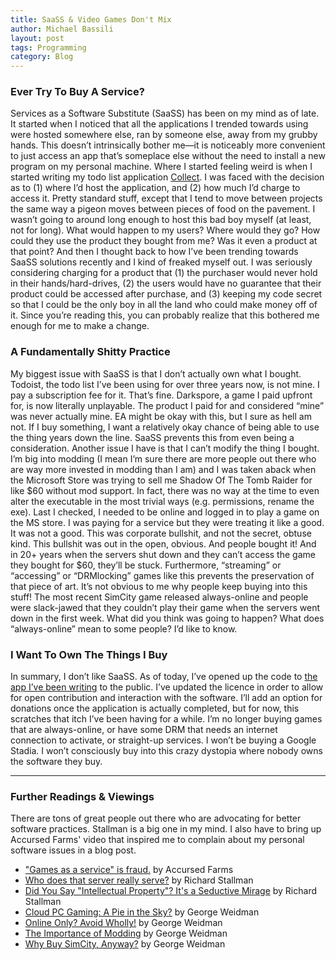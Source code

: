 ```yaml
---
title: SaaSS & Video Games Don't Mix
author: Michael Bassili
layout: post
tags: Programming
category: Blog
---
```


### Ever Try To Buy A Service?

Services as a Software Substitute (SaaSS) has been on my mind as of late. It started when I noticed that all the applications I trended towards using were hosted somewhere else, ran by someone else, away from my grubby hands. This doesn’t intrinsically bother me—it is noticeably more convenient to just access an app that’s someplace else without the need to install a new program on my personal machine. Where I started feeling weird is when I started writing my todo list application [Collect](https://github.com/FlatlanderWoman/collect). I was faced with the decision as to (1) where I’d host the application, and (2) how much I’d charge to access it. Pretty standard stuff, except that I tend to move between projects the same way a pigeon moves between pieces of food on the pavement. I wasn’t going to around long enough to host this bad boy myself (at least, not for long). What would happen to my users? Where would they go? How could they use the product they bought from me? Was it even a product at that point? And then I thought back to how I’ve been trending towards SaaSS solutions recently and I kind of freaked myself out. I was seriously considering charging for a product that (1) the purchaser would never hold in their hands/hard-drives, (2) the users would have no guarantee that their product could be accessed after purchase, and (3) keeping my code secret so that I could be the only boy in all the land who could make money off of it. Since you’re reading this, you can probably realize that this bothered me enough for me to make a change.

### A Fundamentally Shitty Practice

My biggest issue with SaaSS is that I don’t actually own what I bought. Todoist, the todo list I’ve been using for over three years now, is not mine. I pay a subscription fee for it. That’s fine. Darkspore, a game I paid upfront for, is now literally unplayable. The product I paid for and considered “mine” was never actually mine. EA might be okay with this, but I sure as hell am not. If I buy something, I want a relatively okay chance of being able to use the thing years down the line. SaaSS prevents this from even being a consideration. Another issue I have is that I can’t modify the thing I bought. I’m big into modding (I mean I’m sure there are more people out there who are way more invested in modding than I am) and I was taken aback when the Microsoft Store was trying to sell me Shadow Of The Tomb Raider for like $60 without mod support. In fact, there was no way at the time to even alter the executable in the most trivial ways (e.g. permissions, rename the exe). Last I checked, I needed to be online and logged in to play a game on the MS store. I was paying for a service but they were treating it like a good. It was not a good. This was corporate bullshit, and not the secret, obtuse kind. This bullshit was out in the open, obvious. And people bought it! And in 20+ years when the servers shut down and they can’t access the game they bought for $60, they’ll be stuck. Furthermore, “streaming” or “accessing” or “DRMlocking” games like this prevents the preservation of that piece of art. It’s not obvious to me why people keep buying into this stuff! The most recent SimCity game released always-online and people were slack-jawed that they couldn’t play their game when the servers went down in the first week. What did you think was going to happen? What does “always-online” mean to some people? I’d like to know. 

### I Want To Own The Things I Buy

In summary, I don’t like SaaSS. As of today, I’ve opened up the code to [the app I’ve been writing](https://github.com/FlatlanderWoman/collect) to the public. I’ve updated the licence in order to allow for open contribution and interaction with the software. I’ll add an option for donations once the application is actually completed, but for now, this scratches that itch I’ve been having for a while. I’m no longer buying games that are always-online, or have some DRM that needs an internet connection to activate, or straight-up services. I won’t be buying a Google Stadia. I won’t consciously buy into this crazy dystopia where nobody owns the software they buy.

---

### Further Readings & Viewings 
There are tons of great people out there who are advocating for better software practices. Stallman is a big one in my mind. I also have to bring up Accursed Farms' video that inspired me to complain about my personal software issues in a blog post.
- ["Games as a service" is fraud.](https://www.youtube.com/watch?v=tUAX0gnZ3Nw) by Accursed Farms
- [Who does that server really serve?](https://www.gnu.org/philosophy/who-does-that-server-really-serve.html) by Richard Stallman
- [Did You Say "Intellectual Property"? It's a Seductive Mirage](https://www.gnu.org/philosophy/not-ipr.en.html) by Richard Stallman
- [Cloud PC Gaming: A Pie in the Sky?](https://youtu.be/Wv8FnM__04s) by George Weidman
- [Online Only? Avoid Wholly!](https://youtu.be/7BKw4eNFGqc) by George Weidman
- [The Importance of Modding](https://www.youtube.com/watch?v=TvNzj0GVMDI) by George Weidman
- [Why Buy SimCity, Anyway?](https://www.youtube.com/watch?v=d2aR0txGY-k) by George Weidman
